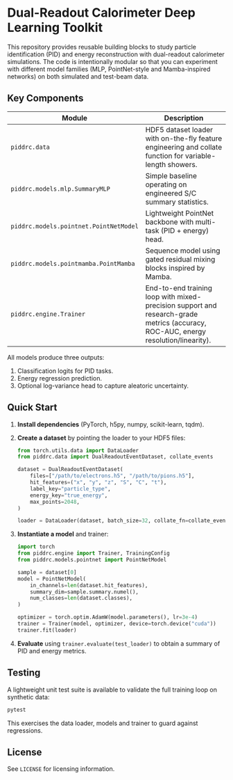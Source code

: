 # Dual-Readout Calorimeter Deep Learning Toolkit

This repository provides reusable building blocks to study particle
identification (PID) and energy reconstruction with dual-readout
calorimeter simulations.  The code is intentionally modular so that you
can experiment with different model families (MLP, PointNet-style and
Mamba-inspired networks) on both simulated and test-beam data.

## Key Components

| Module | Description |
| --- | --- |
| `piddrc.data` | HDF5 dataset loader with on-the-fly feature engineering and collate function for variable-length showers. |
| `piddrc.models.mlp.SummaryMLP` | Simple baseline operating on engineered S/C summary statistics. |
| `piddrc.models.pointnet.PointNetModel` | Lightweight PointNet backbone with multi-task (PID + energy) head. |
| `piddrc.models.pointmamba.PointMamba` | Sequence model using gated residual mixing blocks inspired by Mamba. |
| `piddrc.engine.Trainer` | End-to-end training loop with mixed-precision support and research-grade metrics (accuracy, ROC-AUC, energy resolution/linearity). |

All models produce three outputs:

1. Classification logits for PID tasks.
2. Energy regression prediction.
3. Optional log-variance head to capture aleatoric uncertainty.

## Quick Start

1. **Install dependencies** (PyTorch, h5py, numpy, scikit-learn, tqdm).
2. **Create a dataset** by pointing the loader to your HDF5 files:

   ```python
   from torch.utils.data import DataLoader
   from piddrc.data import DualReadoutEventDataset, collate_events

   dataset = DualReadoutEventDataset(
       files=["/path/to/electrons.h5", "/path/to/pions.h5"],
       hit_features=("x", "y", "z", "S", "C", "t"),
       label_key="particle_type",
       energy_key="true_energy",
       max_points=2048,
   )

   loader = DataLoader(dataset, batch_size=32, collate_fn=collate_events, shuffle=True)
   ```

3. **Instantiate a model** and trainer:

   ```python
   import torch
   from piddrc.engine import Trainer, TrainingConfig
   from piddrc.models.pointnet import PointNetModel

   sample = dataset[0]
   model = PointNetModel(
       in_channels=len(dataset.hit_features),
       summary_dim=sample.summary.numel(),
       num_classes=len(dataset.classes),
   )

   optimizer = torch.optim.AdamW(model.parameters(), lr=3e-4)
   trainer = Trainer(model, optimizer, device=torch.device("cuda"))
   trainer.fit(loader)
   ```

4. **Evaluate** using `trainer.evaluate(test_loader)` to obtain a summary
   of PID and energy metrics.

## Testing

A lightweight unit test suite is available to validate the full training
loop on synthetic data:

```bash
pytest
```

This exercises the data loader, models and trainer to guard against
regressions.

## License

See `LICENSE` for licensing information.
